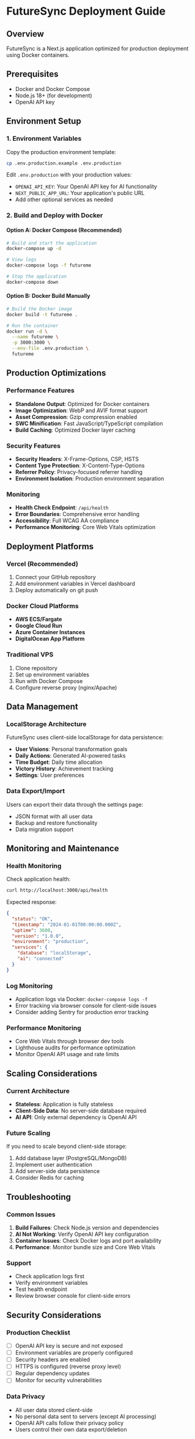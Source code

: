 # FutureSync Deployment Guide

## Overview
FutureSync is a Next.js application optimized for production deployment using Docker containers.

## Prerequisites
- Docker and Docker Compose
- Node.js 18+ (for development)
- OpenAI API key

## Environment Setup

### 1. Environment Variables
Copy the production environment template:
```bash
cp .env.production.example .env.production
```

Edit `.env.production` with your production values:
- `OPENAI_API_KEY`: Your OpenAI API key for AI functionality
- `NEXT_PUBLIC_APP_URL`: Your application's public URL
- Add other optional services as needed

### 2. Build and Deploy with Docker

#### Option A: Docker Compose (Recommended)
```bash
# Build and start the application
docker-compose up -d

# View logs
docker-compose logs -f futureme

# Stop the application
docker-compose down
```

#### Option B: Docker Build Manually
```bash
# Build the Docker image
docker build -t futureme .

# Run the container
docker run -d \
  --name futureme \
  -p 3000:3000 \
  --env-file .env.production \
  futureme
```

## Production Optimizations

### Performance Features
- **Standalone Output**: Optimized for Docker containers
- **Image Optimization**: WebP and AVIF format support
- **Asset Compression**: Gzip compression enabled
- **SWC Minification**: Fast JavaScript/TypeScript compilation
- **Build Caching**: Optimized Docker layer caching

### Security Features
- **Security Headers**: X-Frame-Options, CSP, HSTS
- **Content Type Protection**: X-Content-Type-Options
- **Referrer Policy**: Privacy-focused referrer handling
- **Environment Isolation**: Production environment separation

### Monitoring
- **Health Check Endpoint**: `/api/health`
- **Error Boundaries**: Comprehensive error handling
- **Accessibility**: Full WCAG AA compliance
- **Performance Monitoring**: Core Web Vitals optimization

## Deployment Platforms

### Vercel (Recommended)
1. Connect your GitHub repository
2. Add environment variables in Vercel dashboard
3. Deploy automatically on git push

### Docker Cloud Platforms
- **AWS ECS/Fargate**
- **Google Cloud Run**
- **Azure Container Instances**
- **DigitalOcean App Platform**

### Traditional VPS
1. Clone repository
2. Set up environment variables
3. Run with Docker Compose
4. Configure reverse proxy (nginx/Apache)

## Data Management

### LocalStorage Architecture
FutureSync uses client-side localStorage for data persistence:
- **User Visions**: Personal transformation goals
- **Daily Actions**: Generated AI-powered tasks
- **Time Budget**: Daily time allocation
- **Victory History**: Achievement tracking
- **Settings**: User preferences

### Data Export/Import
Users can export their data through the settings page:
- JSON format with all user data
- Backup and restore functionality
- Data migration support

## Monitoring and Maintenance

### Health Monitoring
Check application health:
```bash
curl http://localhost:3000/api/health
```

Expected response:
```json
{
  "status": "OK",
  "timestamp": "2024-01-01T00:00:00.000Z",
  "uptime": 3600,
  "version": "1.0.0",
  "environment": "production",
  "services": {
    "database": "localStorage",
    "ai": "connected"
  }
}
```

### Log Monitoring
- Application logs via Docker: `docker-compose logs -f`
- Error tracking via browser console for client-side issues
- Consider adding Sentry for production error tracking

### Performance Monitoring
- Core Web Vitals through browser dev tools
- Lighthouse audits for performance optimization
- Monitor OpenAI API usage and rate limits

## Scaling Considerations

### Current Architecture
- **Stateless**: Application is fully stateless
- **Client-Side Data**: No server-side database required
- **AI API**: Only external dependency is OpenAI API

### Future Scaling
If you need to scale beyond client-side storage:
1. Add database layer (PostgreSQL/MongoDB)
2. Implement user authentication
3. Add server-side data persistence
4. Consider Redis for caching

## Troubleshooting

### Common Issues
1. **Build Failures**: Check Node.js version and dependencies
2. **AI Not Working**: Verify OpenAI API key configuration
3. **Container Issues**: Check Docker logs and port availability
4. **Performance**: Monitor bundle size and Core Web Vitals

### Support
- Check application logs first
- Verify environment variables
- Test health endpoint
- Review browser console for client-side errors

## Security Considerations

### Production Checklist
- [ ] OpenAI API key is secure and not exposed
- [ ] Environment variables are properly configured
- [ ] Security headers are enabled
- [ ] HTTPS is configured (reverse proxy level)
- [ ] Regular dependency updates
- [ ] Monitor for security vulnerabilities

### Data Privacy
- All user data stored client-side
- No personal data sent to servers (except AI processing)
- OpenAI API calls follow their privacy policy
- Users control their own data export/deletion
